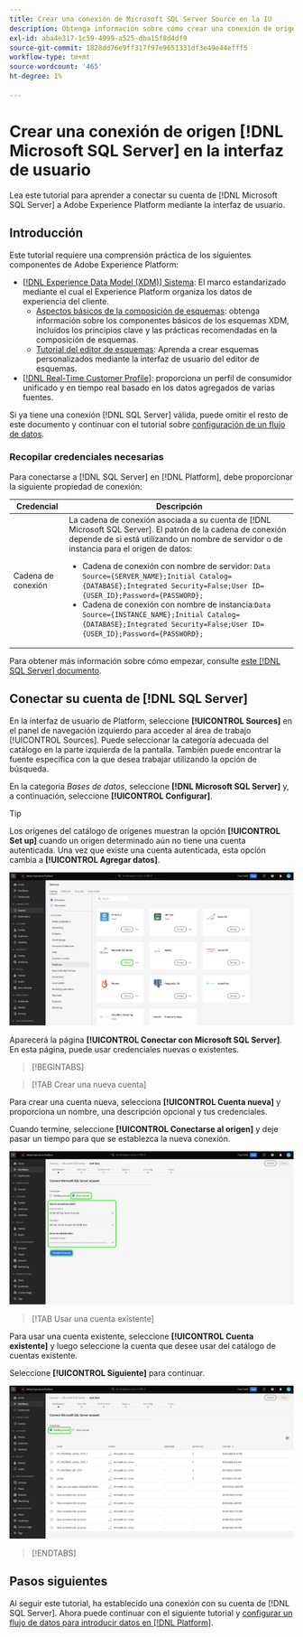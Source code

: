 ```yaml
---
title: Crear una conexión de Microsoft SQL Server Source en la IU
description: Obtenga información sobre cómo crear una conexión de origen de Microsoft SQL Server mediante la interfaz de usuario de Adobe Experience Platform.
exl-id: aba4e317-1c59-4999-a525-dba15f8d4df9
source-git-commit: 1828dd76e9ff317f97e9651331df3e49e44efff5
workflow-type: tm+mt
source-wordcount: '465'
ht-degree: 1%

---
```


# Crear una conexión de origen [!DNL Microsoft SQL Server] en la interfaz de usuario

Lea este tutorial para aprender a conectar su cuenta de [!DNL Microsoft SQL Server] a Adobe Experience Platform mediante la interfaz de usuario.

## Introducción

Este tutorial requiere una comprensión práctica de los siguientes componentes de Adobe Experience Platform:

* [[!DNL Experience Data Model (XDM)] Sistema](../../../../../xdm/home.md): El marco estandarizado mediante el cual el Experience Platform organiza los datos de experiencia del cliente.
   * [Aspectos básicos de la composición de esquemas](../../../../../xdm/schema/composition.md): obtenga información sobre los componentes básicos de los esquemas XDM, incluidos los principios clave y las prácticas recomendadas en la composición de esquemas.
   * [Tutorial del editor de esquemas](../../../../../xdm/tutorials/create-schema-ui.md): Aprenda a crear esquemas personalizados mediante la interfaz de usuario del editor de esquemas.
* [[!DNL Real-Time Customer Profile]](../../../../../profile/home.md): proporciona un perfil de consumidor unificado y en tiempo real basado en los datos agregados de varias fuentes.

Si ya tiene una conexión [!DNL SQL Server] válida, puede omitir el resto de este documento y continuar con el tutorial sobre [configuración de un flujo de datos](../../dataflow/databases.md).

### Recopilar credenciales necesarias

Para conectarse a [!DNL SQL Server] en [!DNL Platform], debe proporcionar la siguiente propiedad de conexión:

| Credencial | Descripción |
| ---------- | ----------- |
| Cadena de conexión | La cadena de conexión asociada a su cuenta de [!DNL Microsoft SQL Server]. El patrón de la cadena de conexión depende de si está utilizando un nombre de servidor o de instancia para el origen de datos:<ul><li>Cadena de conexión con nombre de servidor: `Data Source={SERVER_NAME};Initial Catalog={DATABASE};Integrated Security=False;User ID={USER_ID};Password={PASSWORD};`</li><li>Cadena de conexión con nombre de instancia:`Data Source={INSTANCE_NAME};Initial Catalog={DATABASE};Integrated Security=False;User ID={USER_ID};Password={PASSWORD};` | `Data Source=mssqlserver.database.windows.net;Initial Catalog=mssqlserver_e2e_db;Integrated Security=False;User ID=mssqluser;Password=mssqlpassword` |

Para obtener más información sobre cómo empezar, consulte [este [!DNL SQL Server] documento](https://docs.microsoft.com/en-us/dotnet/framework/data/adonet/sql/authentication-in-sql-server).

## Conectar su cuenta de [!DNL SQL Server]

En la interfaz de usuario de Platform, seleccione **[!UICONTROL Sources]** en el panel de navegación izquierdo para acceder al área de trabajo [!UICONTROL Sources]. Puede seleccionar la categoría adecuada del catálogo en la parte izquierda de la pantalla. También puede encontrar la fuente específica con la que desea trabajar utilizando la opción de búsqueda.

En la categoría *Bases de datos*, seleccione **[!DNL Microsoft SQL Server]** y, a continuación, seleccione **[!UICONTROL Configurar]**.

>[!TIP]
>
>Los orígenes del catálogo de orígenes muestran la opción **[!UICONTROL Set up]** cuando un origen determinado aún no tiene una cuenta autenticada. Una vez que existe una cuenta autenticada, esta opción cambia a **[!UICONTROL Agregar datos]**.

![El catálogo de orígenes con el origen de Microsoft SQL Server seleccionado.](../../../../images/tutorials/create/microsoft-sql-server/catalog.png)

Aparecerá la página **[!UICONTROL Conectar con Microsoft SQL Server]**. En esta página, puede usar credenciales nuevas o existentes.

>[!BEGINTABS]

>[!TAB Crear una nueva cuenta]

Para crear una cuenta nueva, selecciona **[!UICONTROL Cuenta nueva]** y proporciona un nombre, una descripción opcional y tus credenciales.

Cuando termine, seleccione **[!UICONTROL Conectarse al origen]** y deje pasar un tiempo para que se establezca la nueva conexión.

![Interfaz de la nueva cuenta con los detalles de conexión de origen especificados y resaltados.](../../../../images/tutorials/create/microsoft-sql-server/new.png)

>[!TAB Usar una cuenta existente]

Para usar una cuenta existente, seleccione **[!UICONTROL Cuenta existente]** y luego seleccione la cuenta que desee usar del catálogo de cuentas existente.

Seleccione **[!UICONTROL Siguiente]** para continuar.

![Interfaz de cuenta existente que muestra una lista de las cuentas existentes.](../../../../images/tutorials/create/microsoft-sql-server/existing.png)

>[!ENDTABS]

## Pasos siguientes

Al seguir este tutorial, ha establecido una conexión con su cuenta de [!DNL SQL Server]. Ahora puede continuar con el siguiente tutorial y [configurar un flujo de datos para introducir datos en [!DNL Platform]](../../dataflow/databases.md).
